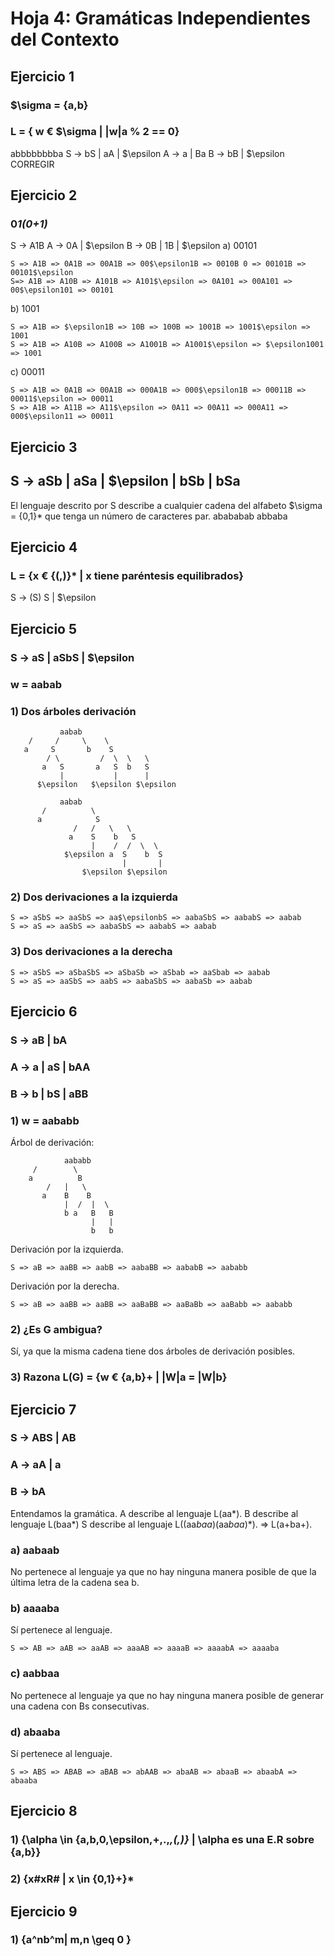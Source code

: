 # Hoja 4: Gramáticas Independientes del Contexto

## Ejercicio 1
### $\sigma = {a,b}
### L = { w € $\sigma | |w|a % 2 == 0}
abbbbbbbba
S -> bS | aA | $\epsilon 
A -> a | Ba
B -> bB | $\epsilon
    CORREGIR
## Ejercicio 2
### 0*1(0+1)*
S -> A1B
A -> 0A | $\epsilon
B -> 0B | 1B | $\epsilon
a) 00101

    S => A1B => 0A1B => 00A1B => 00$\epsilon1B => 0010B 0 => 00101B => 00101$\epsilon
    S=> A1B => A10B => A101B => A101$\epsilon => 0A101 => 00A101 => 00$\epsilon101 => 00101

b) 1001

    S => A1B => $\epsilon1B => 10B => 100B => 1001B => 1001$\epsilon => 1001
    S => A1B => A10B => A100B => A1001B => A1001$\epsilon => $\epsilon1001 => 1001
    
c) 00011
    
    S => A1B => 0A1B => 00A1B => 000A1B => 000$\epsilon1B => 00011B => 00011$\epsilon => 00011
    S => A1B => A11B => A11$\epsilon => 0A11 => 00A11 => 000A11 => 000$\epsilon11 => 00011

## Ejercicio 3
## S -> aSb | aSa | $\epsilon | bSb | bSa
El lenguaje descrito por S describe a cualquier cadena del alfabeto $\sigma = {0,1}* que tenga un número de caracteres par.
abababab
abbaba

## Ejercicio 4
### L = {x € {(,)}* | x tiene paréntesis equilibrados}
S -> (S) S | $\epsilon

## Ejercicio 5
### S -> aS | aSbS | $\epsilon
### w = aabab
### 1) Dos árboles derivación
               aabab
        /     /     \    \
       a     S       b    S
            / \         /  \  \   \
           a   S       a   S  b   S
               |           |      |
          $\epsilon   $\epsilon $\epsilon
          
               aabab
           /          \
          a            S
                  /   /   \   \
                 a    S    b   S
                      |    /  /  \  \
                $\epsilon a  S    b  S
                             |       |
                    $\epsilon $\epsilon 
                               
            
### 2) Dos derivaciones a la izquierda
    
    S => aSbS => aaSbS => aa$\epsilonbS => aabaSbS => aababS => aabab
    S => aS => aaSbS => aabaSbS => aababS => aabab
### 3) Dos derivaciones a la derecha

    S => aSbS => aSbaSbS => aSbaSb => aSbab => aaSbab => aabab
    S => aS => aaSbS => aabS => aabaSbS => aabaSb => aabab

## Ejercicio 6
### S -> aB | bA
### A -> a | aS | bAA
### B -> b | bS | aBB
### 1) w = aababb
Árbol de derivación:
            
                aababb
         /        \
        a          B
            /   |   \
           a    B    B
                |  /  |  \
                b a   B   B      
                      |   |
                      b   b
Derivación por la izquierda.
    
    S => aB => aaBB => aabB => aabaBB => aababB => aababb
    
Derivación por la derecha.

    S => aB => aaBB => aaBB => aaBaBB => aaBaBb => aaBabb => aababb
### 2) ¿Es G ambigua?
Sí, ya que la misma cadena tiene dos árboles de derivación posibles.

### 3) Razona L(G) = {w € {a,b}+ | |W|a = |W|b}

## Ejercicio 7
### S -> ABS | AB
### A -> aA | a
### B -> bA
Entendamos la gramática.
A describe al lenguaje L(aa*).
B describe al lenguaje L(baa*)
S describe al lenguaje L((aa*baa*)(aa*baa*)*).
    => L(a+ba+).
### a) aabaab
No pertenece al lenguaje ya que no hay ninguna manera posible de que la última letra de la cadena sea b.

### b) aaaaba
Sí pertenece al lenguaje.
    
    S => AB => aAB => aaAB => aaaAB => aaaaB => aaaabA => aaaaba
    
### c) aabbaa
No pertenece al lenguaje ya que no hay ninguna manera posible de generar una cadena con Bs consecutivas.

### d) abaaba
Sí pertenece al lenguaje.

    S => ABS => ABAB => aBAB => abAAB => abaAB => abaaB => abaabA => abaaba

## Ejercicio 8
### 1) {\alpha \in {a,b,0,\epsilon,+,.,*,(,)}* | \alpha es una E.R sobre {a,b}}

### 2) {x#xR# | x \in {0,1}+}*

## Ejercicio 9
### 1) {a^nb^m| m,n \geq 0 }


               